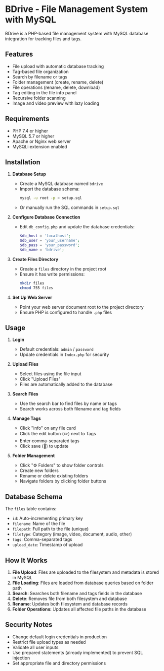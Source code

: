 # BDrive - File Management System with MySQL

BDrive is a PHP-based file management system with MySQL database integration for tracking files and tags.

## Features

- File upload with automatic database tracking
- Tag-based file organization
- Search by filename or tags
- Folder management (create, rename, delete)
- File operations (rename, delete, download)
- Tag editing in the file info panel
- Recursive folder scanning
- Image and video preview with lazy loading

## Requirements

- PHP 7.4 or higher
- MySQL 5.7 or higher
- Apache or Nginx web server
- MySQLi extension enabled

## Installation

1. **Database Setup**
   - Create a MySQL database named `bdrive`
   - Import the database schema:
     ```bash
     mysql -u root -p < setup.sql
     ```
   - Or manually run the SQL commands in `setup.sql`

2. **Configure Database Connection**
   - Edit `db_config.php` and update the database credentials:
     ```php
     $db_host = 'localhost';
     $db_user = 'your_username';
     $db_pass = 'your_password';
     $db_name = 'bdrive';
     ```

3. **Create Files Directory**
   - Create a `files` directory in the project root
   - Ensure it has write permissions:
     ```bash
     mkdir files
     chmod 755 files
     ```

4. **Set Up Web Server**
   - Point your web server document root to the project directory
   - Ensure PHP is configured to handle `.php` files

## Usage

1. **Login**
   - Default credentials: `admin` / `password`
   - Update credentials in `Index.php` for security

2. **Upload Files**
   - Select files using the file input
   - Click "Upload Files"
   - Files are automatically added to the database

3. **Search Files**
   - Use the search bar to find files by name or tags
   - Search works across both filename and tag fields

4. **Manage Tags**
   - Click "Info" on any file card
   - Click the edit button (✏️) next to Tags
   - Enter comma-separated tags
   - Click save (💾) to update

5. **Folder Management**
   - Click "⚙️ Folders" to show folder controls
   - Create new folders
   - Rename or delete existing folders
   - Navigate folders by clicking folder buttons

## Database Schema

The `files` table contains:
- `id`: Auto-incrementing primary key
- `filename`: Name of the file
- `filepath`: Full path to the file (unique)
- `filetype`: Category (image, video, document, audio, other)
- `tags`: Comma-separated tags
- `upload_date`: Timestamp of upload

## How It Works

1. **File Upload**: Files are uploaded to the filesystem and metadata is stored in MySQL
2. **File Loading**: Files are loaded from database queries based on folder path
3. **Search**: Searches both filename and tags fields in the database
4. **Delete**: Removes file from both filesystem and database
5. **Rename**: Updates both filesystem and database records
6. **Folder Operations**: Updates all affected file paths in the database

## Security Notes

- Change default login credentials in production
- Restrict file upload types as needed
- Validate all user inputs
- Use prepared statements (already implemented) to prevent SQL injection
- Set appropriate file and directory permissions
